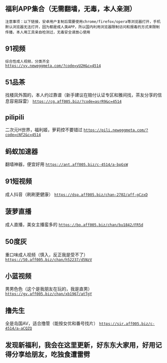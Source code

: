 ## 福利APP集合（无需翻墙，无毒，本人亲测）
`注意事项：以下链接，安卓用户复制后需要使用chrome/firefox/opera等浏览器打开，手机默认浏览器无法打开，因为都是成人类APP，所以国内利用浏览器限制访问和报毒的方式来限制传播，本人用工具亲自检测过，无毒安全请放心使用`
##
## 91视频
`综合性成人视频，分类齐全`   
[`https://yy.neweggmeta.com/?code=yU2H&c=4514`](https://yy.neweggmeta.com/?code=yU2H&c=4514)
## 51品茶
找楼凤外围的，本人约过靠谱（新手建议在赔付认证专区和雅间找，茶友分享的信息容易踩雷）
[`https://cg.aff005.biz/?code=asrR9&c=4514`](https://cg.aff005.biz/?code=asrR9&c=4514)
## pilipili
二次元H世界，福利姬，萝莉控不要错过
[`https://pili.neweggmeta.com/?code=cNf2&c=4514`](https://pili.neweggmeta.com/?code=cNf2&c=4514)
## 蚂蚁加速器
翻墙神器，便宜好用
[`https://ant.aff005.biz/c-4514/a-bpGsW`](https://ant.aff005.biz/c-4514/a-bpGsW)
## 91短视频
成人抖音（刷刷更健康）
[`https://dsp.aff005.biz/chan-2702/aff-gCzxD`](https://dsp.aff005.biz/chan-2702/aff-gCzxD)
## 菠萝直播
成人直播，美女主播蛮多的
[`https://bo.aff005.biz/chan/bu1842/FR5d`](https://bo.aff005.biz/chan/bu1842/FR5d)
## 50度灰
重口味成人视频（慎入，反正我是受不了）
[`https://50.aff005.biz/chan/h52237/d5NzV`](https://50.aff005.biz/chan/h52237/d5NzV)
## 小蓝视频
男男色色（这个是我朋友在玩的，我是直男）
[`https://gv.aff005.biz/chan/xb1967/atTgY`](https://gv.aff005.biz/chan/xb1967/atTgY)
## 撸先生
全是岛国AV，适合撸管（能按女优和番号找片）
[`https://sir.aff005.biz/c-4514/a-aCQZQ`](https://sir.aff005.biz/c-4514/a-aCQZQ)
## 发现新福利，我会在这里更新，好东东大家用，好用记得分享给朋友，吃独食遭雷劈